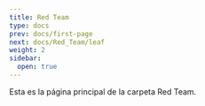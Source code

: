 ```yaml
---
title: Red Team
type: docs
prev: docs/first-page
next: docs/Red_Team/leaf
weight: 2
sidebar:
  open: true
---
```


Esta es la página principal de la carpeta Red Team.
